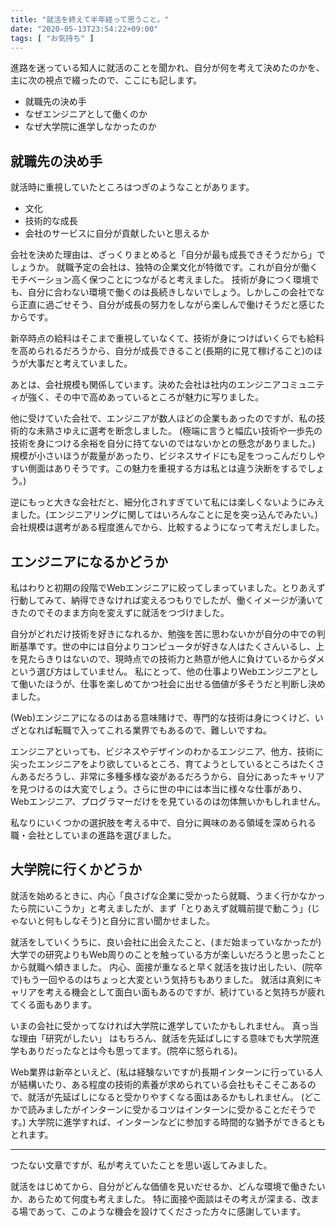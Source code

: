 ```yaml
---
title: "就活を終えて半年経って思うこと。"
date: "2020-05-13T23:54:22+09:00"
tags: [ "お気持ち" ]
---
```


進路を迷っている知人に就活のことを聞かれ、自分が何を考えて決めたのかを、主に次の視点で綴ったので、ここにも記します。

- 就職先の決め手
- なぜエンジニアとして働くのか
- なぜ大学院に進学しなかったのか

## 就職先の決め手

就活時に重視していたところはつぎのようなことがあります。

- 文化
- 技術的な成長
- 会社のサービスに自分が貢献したいと思えるか

会社を決めた理由は、ざっくりまとめると「自分が最も成長できそうだから」でしょうか。
就職予定の会社は、独特の企業文化が特徴です。これが自分が働くモチベーション高く保つことにつながると考えました。
技術が身につく環境でも、自分に合わない環境で働くのは長続きしないでしょう。しかしこの会社でなら正直に過ごせそう、自分が成長の努力をしながら楽しんで働けそうだと感じたからです。

新卒時点の給料はそこまで重視していなくて、技術が身につけばいくらでも給料を高められるだろうから、自分が成長できること(長期的に見て稼げること)のほうが大事だと考えていました。

あとは、会社規模も関係しています。決めた会社は社内のエンジニアコミュニティが強く、その中で高めあっているところが魅力に写りました。

他に受けていた会社で、エンジニアが数人ほどの企業もあったのですが、私の技術的な未熟さゆえに選考を断念しました。
(極端に言うと幅広い技術や一歩先の技術を身につける余裕を自分に持てないのではないかとの懸念がありました。)
規模が小さいほうが裁量があったり、ビジネスサイドにも足をつっこんだりしやすい側面はありそうです。この魅力を重視する方は私とは違う決断をするでしょう。)

逆にもっと大きな会社だと、細分化されすぎていて私には楽しくないようにみえました。(エンジニアリングに関してはいろんなことに足を突っ込んでみたい。)
会社規模は選考がある程度進んでから、比較するようになって考えだしました。

## エンジニアになるかどうか

私はわりと初期の段階でWebエンジニアに絞ってしまっていました。とりあえず行動してみて、納得できなければ変えるつもりでしたが、働くイメージが湧いてきたのでそのまま方向を変えずに就活をつづけました。

自分がどれだけ技術を好きになれるか、勉強を苦に思わないかが自分の中での判断基準です。世の中には自分よりコンピュータが好きな人はたくさんいるし、上を見たらきりはないので、現時点での技術力と熱意が他人に負けているからダメという選び方はしていません。
私にとって、他の仕事よりWebエンジニアとして働いたほうが、仕事を楽しめてかつ社会に出せる価値が多そうだと判断し決めました。

(Web)エンジニアになるのはある意味賭けで、専門的な技術は身につくけど、いざとなれば転職で入ってこれる業界でもあるので、難しいですね。

エンジニアといっても、ビジネスやデザインのわかるエンジニア、他方、技術に尖ったエンジニアをより欲しているところ、育てようとしているところはたくさんあるだろうし、非常に多種多様な姿があるだろうから、自分にあったキャリアを見つけるのは大変でしょう。さらに世の中には本当に様々な仕事があり、Webエンジニア、プログラマーだけをを見ているのは勿体無いかもしれません。

私なりにいくつかの選択肢を考える中で、自分に興味のある領域を深められる職・会社としていまの進路を選びました。

## 大学院に行くかどうか

就活を始めるときに、内心「良さげな企業に受かったら就職、うまく行かなかったら院にいこうか」と考えましたが、まず「とりあえず就職前提で動こう」(じゃないと何もしなそう)と自分に言い聞かせました。

就活をしていくうちに、良い会社に出会えたこと、(まだ始まっていなかったが)大学での研究よりもWeb周りのことを触っている方が楽しいだろうと思ったことから就職へ傾きました。
内心、面接が重なると早く就活を抜け出したい、(院卒で)もう一回やるのはちょっと大変という気持ちもありました。
就活は真剣にキャリアを考える機会として面白い面もあるのですが、続けていると気持ちが疲れてくる面もあります。

いまの会社に受かってなければ大学院に進学していたかもしれません。
真っ当な理由「研究がしたい」 はもちろん、就活を先延ばしにする意味でも大学院進学もありだったなとは今も思ってます。(院卒に怒られる)。

Web業界は新卒といえど、(私は経験ないですが)長期インターンに行っている人が結構いたり、ある程度の技術的素養が求められている会社もそこそこあるので、就活が先延ばしになると受かりやすくなる面はあるかもしれません。
(どこかで読みましたがインターンに受かるコツはインターンに受かることだそうです。)
大学院に進学すれば、インターンなどに参加する時間的な猶予ができるともとれます。

<hr/>

つたない文章ですが、私が考えていたことを思い返してみました。

就活をはじめてから、自分がどんな価値を見いだせるか、どんな環境で働きたいか、あらためて何度も考えました。
特に面接や面談はその考えが深まる、改まる場であって、このような機会を設けてくださった方々に感謝しています。

